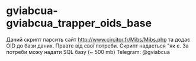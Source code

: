 # gviabcua-gviabcua_trapper_oids_base
Даний скрипт парсить сайт http://www.circitor.fr/Mibs/Mibs.php та додає OID до бази даних. 
Правте від свої потреби. Скрипт надається "як є. За потреби можу надати SQL базу (~ 500 mb)
Telegram: @gviabcua
